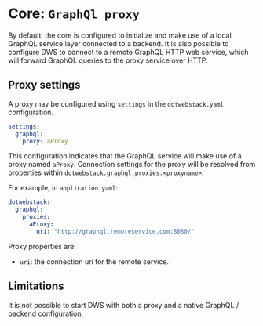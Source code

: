 # Core: `GraphQl proxy`

By default, the core is configured to initialize and make use of a local GraphQL service layer connected to a backend.
It is also possible to configure DWS to connect to a remote GraphQL HTTP web service, which will forward GraphQL queries to the proxy service over HTTP.

## Proxy settings
A proxy may be configured using `settings` in the `dotwebstack.yaml` configuration.
```yaml
settings:
  graphql:
    proxy: aProxy
```
This configuration indicates that the GraphQL service will make use of a proxy named `aProxy`.
Connection settings for the proxy will be resolved from properties within `dotwebstack.graphql.proxies.<proxyname>`.

For example, in `application.yaml`:
```yaml
dotwebstack:
  graphql:
    proxies:
      aProxy:
        uri: "http://graphql.remoteservice.com:8080/"
```
Proxy properties are:
* `uri`: the connection uri for the remote service.

## Limitations
It is not possible to start DWS with both a proxy and a native GraphQL / backend configuration.